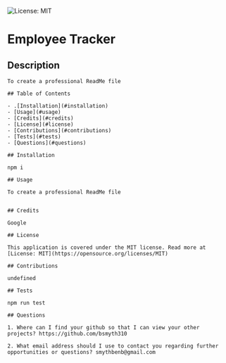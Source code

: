 ![License: MIT](https://img.shields.io/badge/License-MIT-yellow.svg)
    
  # Employee Tracker

  ## Description
  
    To create a professional ReadMe file
  
    ## Table of Contents
  
    - .[Installation](#installation)
    - [Usage](#usage)
    - [Credits](#credits)
    - [License](#license)
    - [Contributions](#contributions)
    - [Tests](#tests)
    - [Questions](#questions)
  
    ## Installation
  
    npm i
  
    ## Usage
  
    To create a professional ReadMe file
    
  
    ## Credits
  
    Google
  
    ## License
  
    This application is covered under the MIT license. Read more at [License: MIT](https://opensource.org/licenses/MIT)
  
    ## Contributions
  
    undefined
  
    ## Tests
  
    npm run test
   
    ## Questions
  
    1. Where can I find your github so that I can view your other projects? https://github.com/bsmyth310
   
    2. What email address should I use to contact you regarding further opportunities or questions? smythbenb@gmail.com
  
